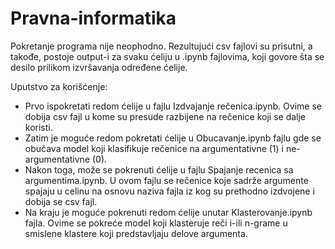 # Pravna-informatika
Pokretanje programa nije neophodno. Rezultujući csv fajlovi su prisutni, a takođe, postoje output-i za svaku ćeliju u .ipynb fajlovima, koji govore šta se desilo prilikom izvršavanja određene ćelije.

Uputstvo za korišćenje:
 - Prvo ispokretati redom ćelije u fajlu Izdvajanje rečenica.ipynb. Ovime se dobija csv fajl u kome su presude razbijene na rečenice koji se dalje koristi.
 - Zatim je moguće redom pokretati ćelije u Obucavanje.ipynb fajlu gde se obučava model koji klasifikuje rečenice na argumentativne (1) i ne-argumentativne (0).
 - Nakon toga, može se pokrenuti ćelije u fajlu Spajanje recenica sa argumentima.ipynb. U ovom fajlu se rečenice koje sadrže argumente spajaju u celinu na osnovu naziva fajla iz kog su prethodno izdvojene i dobija se csv fajl.
 - Na kraju je moguće pokrenuti redom ćelije unutar Klasterovanje.ipynb fajla. Ovime se pokreće model koji klasteruje reči i-ili n-grame u smislene klastere koji predstavljaju delove argumenta.
